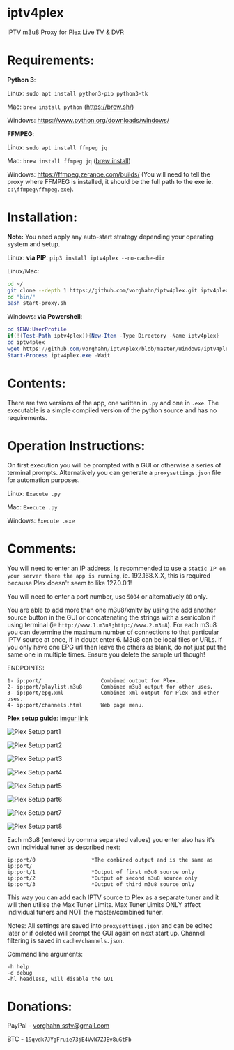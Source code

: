 # iptv4plex
IPTV m3u8 Proxy for Plex Live TV &amp; DVR

# Requirements:

**Python 3**:

Linux: `sudo apt install python3-pip python3-tk`

Mac: `brew install python` (https://brew.sh/)

Windows: https://www.python.org/downloads/windows/

**FFMPEG**:

Linux: `sudo apt install ffmpeg jq`

Mac: `brew install ffmpeg jq` ([brew install](https://brew.sh/))

Windows: https://ffmpeg.zeranoe.com/builds/ (You will need to tell the proxy where FFMPEG is installed, it should be the full path to the exe ie. `c:\ffmpeg\ffmpeg.exe`).

# Installation:

**Note:** You need apply any auto-start strategy depending your operating system and setup.

Linux: **via PIP**: `pip3 install iptv4plex --no-cache-dir`

Linux/Mac:

```bash
cd ~/
git clone --depth 1 https://github.com/vorghahn/iptv4plex.git iptv4plex
cd "bin/"
bash start-proxy.sh
```

Windows: **via Powershell**:

```powershell
cd $ENV:UserProfile
if(!(Test-Path iptv4plex)){New-Item -Type Directory -Name iptv4plex}
cd iptv4plex
wget https://github.com/vorghahn/iptv4plex/blob/master/Windows/iptv4plex.exe -OutFile iptv4plex.exe
Start-Process iptv4plex.exe -Wait
```


# Contents:

There are two versions of the app, one written in `.py` and one in `.exe`. The executable is a simple compiled version of the python source and has no requirements.

# Operation Instructions:

On first execution you will be prompted with a GUI or otherwise a series of terminal prompts. Alternatively you can generate a `proxysettings.json` file for automation purposes.

Linux: `Execute .py`

Mac: `Execute .py`

Windows: `Execute .exe`


# Comments:

You will need to enter an IP address, Is recommended to use a `static IP on your server there the app is running`, ie. 192.168.X.X, this is required because Plex doesn't seem to like 127.0.0.1!

You will need to enter a port number, use `5004` or alternatively `80` only.

You are able to add more than one m3u8/xmltv by using the add another source button in the GUI or concatenating the strings with a semicolon if using terminal (ie `http://www.1.m3u8;http://www.2.m3u8`).
For each m3u8 you can determine the maximum number of connections to that particular IPTV source at once, if in doubt enter 6.
M3u8 can be local files or URLs.
If you only have one EPG url then leave the others as blank, do not just put the same one in multiple times. Ensure you delete the sample url though!

ENDPOINTS:
```
1- ip:port/                   Combined output for Plex.
2- ip:port/playlist.m3u8      Combined m3u8 output for other uses.
3- ip:port/epg.xml            Combined xml output for Plex and other uses.
4- ip:port/channels.html      Web page menu.
```

**Plex setup guide**: [imgur link](https://imgur.com/a/BA6a2Q8)

![Plex Setup part1](/docs/plex_setup1.png)

![Plex Setup part2](/docs/plex_setup2.png)

![Plex Setup part3](/docs/plex_setup3.png)

![Plex Setup part4](/docs/plex_setup4.png)

![Plex Setup part5](/docs/plex_setup5.png)

![Plex Setup part6](/docs/plex_setup6.png)

![Plex Setup part7](/docs/plex_setup7.png)

![Plex Setup part8](/docs/plex_setup8.png)


Each m3u8 (entered by comma separated values) you enter also has it's own individual tuner as described next:
```
ip:port/0                  *The combined output and is the same as ip:port/
ip:port/1                  *Output of first m3u8 source only
ip:port/2                  *Output of second m3u8 source only
ip:port/3                  *Output of third m3u8 source only
```
This way you can add each IPTV source to Plex as a separate tuner and it will then utilise the Max Tuner Limits. Max Tuner Limits ONLY affect individual tuners and NOT the master/combined tuner.


Notes:
All settings are saved into `proxysettings.json` and can be edited later or if deleted will prompt the GUI again on next start up.
Channel filtering is saved in `cache/channels.json`.

Command line arguments:
```
-h help
-d debug
-hl headless, will disable the GUI
```

# Donations:

PayPal - vorghahn.sstv@gmail.com

BTC - `19qvdk7JYgFruie73jE4VvW7ZJBv8uGtFb`
